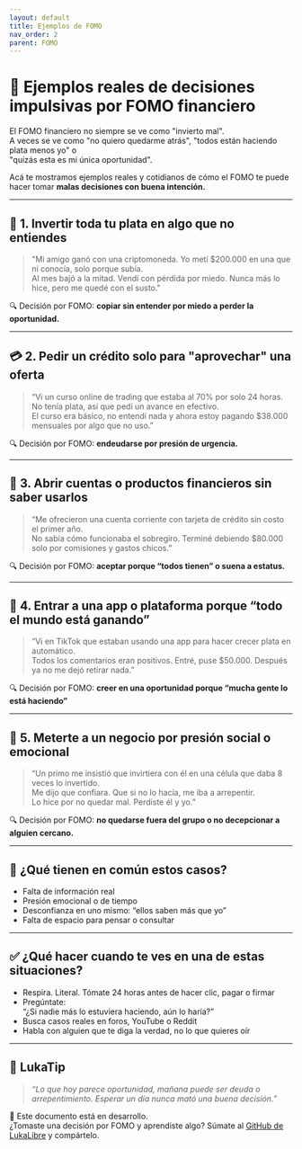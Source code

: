 ```yaml
---
layout: default
title: Ejemplos de FOMO
nav_order: 2
parent: FOMO
---
```


# 🎢 Ejemplos reales de decisiones impulsivas por FOMO financiero

El FOMO financiero no siempre se ve como "invierto mal".  
A veces se ve como "no quiero quedarme atrás", "todos están haciendo plata menos yo" o  
"quizás esta es mi única oportunidad".

Acá te mostramos ejemplos reales y cotidianos de cómo el FOMO te puede hacer tomar **malas decisiones con buena intención.**

---

## 💸 1. Invertir toda tu plata en algo que no entiendes

> "Mi amigo ganó con una criptomoneda. Yo metí $200.000 en una que ni conocía, solo porque subía.  
> Al mes bajó a la mitad. Vendí con pérdida por miedo. Nunca más lo hice, pero me quedé con el susto."

🔍 Decisión por FOMO: **copiar sin entender por miedo a perder la oportunidad.**

---

## 💳 2. Pedir un crédito solo para "aprovechar" una oferta

> “Vi un curso online de trading que estaba al 70% por solo 24 horas. No tenía plata, así que pedí un avance en efectivo.  
> El curso era básico, no entendí nada y ahora estoy pagando $38.000 mensuales por algo que no uso.”

🔍 Decisión por FOMO: **endeudarse por presión de urgencia.**

---

## 🏦 3. Abrir cuentas o productos financieros sin saber usarlos

> “Me ofrecieron una cuenta corriente con tarjeta de crédito sin costo el primer año.  
> No sabía cómo funcionaba el sobregiro. Terminé debiendo $80.000 solo por comisiones y gastos chicos.”

🔍 Decisión por FOMO: **aceptar porque “todos tienen” o suena a estatus.**

---

## 📱 4. Entrar a una app o plataforma porque “todo el mundo está ganando”

> “Vi en TikTok que estaban usando una app para hacer crecer plata en automático.  
> Todos los comentarios eran positivos. Entré, puse $50.000. Después ya no me dejó retirar nada.”

🔍 Decisión por FOMO: **creer en una oportunidad porque “mucha gente lo está haciendo”**

---

## 👥 5. Meterte a un negocio por presión social o emocional

> “Un primo me insistió que invirtiera con él en una célula que daba 8 veces lo invertido.  
> Me dijo que confiara. Que si no lo hacía, me iba a arrepentir.  
> Lo hice por no quedar mal. Perdiste él y yo.”

🔍 Decisión por FOMO: **no quedarse fuera del grupo o no decepcionar a alguien cercano.**

---

## 🧠 ¿Qué tienen en común estos casos?

- Falta de información real
- Presión emocional o de tiempo
- Desconfianza en uno mismo: “ellos saben más que yo”
- Falta de espacio para pensar o consultar

---

## ✅ ¿Qué hacer cuando te ves en una de estas situaciones?

- Respira. Literal. Tómate 24 horas antes de hacer clic, pagar o firmar
- Pregúntate:  
  “¿Si nadie más lo estuviera haciendo, aún lo haría?”
- Busca casos reales en foros, YouTube o Reddit
- Habla con alguien que te diga la verdad, no lo que quieres oír

---

## 🧠 LukaTip

> *“Lo que hoy parece oportunidad, mañana puede ser deuda o arrepentimiento. Esperar un día nunca mató una buena decisión.”*

📌 Este documento está en desarrollo.  
¿Tomaste una decisión por FOMO y aprendiste algo? Súmate al [GitHub de LukaLibre](https://github.com/raestrada/lukalibre) y compártelo.
